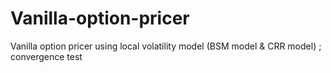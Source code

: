 # Vanilla-option-pricer
Vanilla option pricer using local volatility model (BSM model &amp; CRR model) ; convergence test
